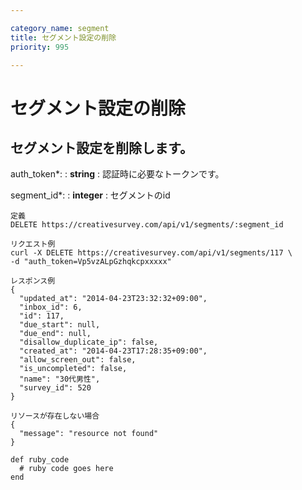```yaml
---

category_name: segment
title: セグメント設定の削除
priority: 995

---
```


# セグメント設定の削除

## セグメント設定を削除します。

auth_token*:
: __string__
: 認証時に必要なトークンです。

segment_id*:
: __integer__
: セグメントのid

~~~
定義
DELETE https://creativesurvey.com/api/v1/segments/:segment_id

リクエスト例
curl -X DELETE https://creativesurvey.com/api/v1/segments/117 \
-d "auth_token=Vp5vzALpGzhqkcpxxxxx"

レスポンス例
{
  "updated_at": "2014-04-23T23:32:32+09:00",
  "inbox_id": 6,
  "id": 117,
  "due_start": null,
  "due_end": null,
  "disallow_duplicate_ip": false,
  "created_at": "2014-04-23T17:28:35+09:00",
  "allow_screen_out": false,
  "is_uncompleted": false,
  "name": "30代男性",
  "survey_id": 520
}

リソースが存在しない場合
{
  "message": "resource not found"
}
~~~

~~~
def ruby_code
  # ruby code goes here
end
~~~

